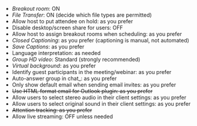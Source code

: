 * _Breakout room_: ON
* _File Transfer_: ON (decide which file types are permitted)
* Allow host to put attendee on hold: as you prefer
* Disable desktop/screen share for users: OFF
* Allow host to assign breakout rooms when scheduling: as you prefer
* _Closed Captioning_: as you prefer (captioning is manual, not automated)
* _Save Captions_: as you prefer
* Language interpretation: as needed
* _Group HD video_: Standard (strongly recommended)
* _Virtual background_: as you prefer
* Identify guest participants in the meeting/webinar: as you prefer
* Auto-answer group in chat_: as you prefer
* Only show default email when sending email invites: as you prefer
* ~~Use HTML format email for Outlook plugin: as you prefer~~
* Allow users to select stereo audio in their client settings: as you prefer
* Allow users to select original sound in their client settings: as you prefer
* ~~Attention tracking: as you prefer~~
* Allow live streaming: OFF unless needed